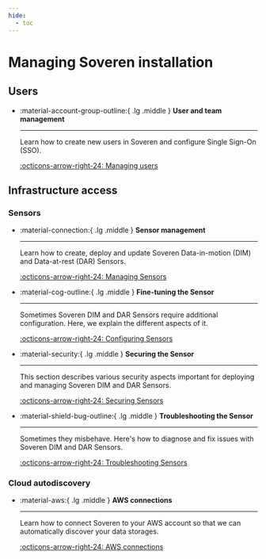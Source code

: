 ```yaml
---
hide:
  - toc
---
```


# Managing Soveren installation

## Users

<div class="grid cards" markdown>

-   :material-account-group-outline:{ .lg .middle } __User and team management__

    ---

    Learn how to create new users in Soveren and configure Single Sign-On (SSO).

    [:octicons-arrow-right-24: Managing users](managing-users/)

</div>

## Infrastructure access

### Sensors

<div class="grid cards" markdown>

-   :material-connection:{ .lg .middle } __Sensor management__

    ---

    Learn how to create, deploy and update Soveren Data-in-motion (DIM) and Data-at-rest (DAR) Sensors.

    [:octicons-arrow-right-24: Managing Sensors](managing-sensors/)

-   :material-cog-outline:{ .lg .middle } __Fine-tuning the Sensor__

    ---

    Sometimes Soveren DIM and DAR Sensors require additional configuration. Here, we explain the different aspects of it.

    [:octicons-arrow-right-24: Configuring Sensors](configuring-sensor/)

-   :material-security:{ .lg .middle } __Securing the Sensor__

    ---

    This section describes various security aspects important for deploying and managing Soveren DIM and DAR Sensors.

    [:octicons-arrow-right-24: Securing Sensors](securing-sensor/)

-   :material-shield-bug-outline:{ .lg .middle } __Troubleshooting the Sensor__

    ---

    Sometimes they misbehave. Here's how to diagnose and fix issues with Soveren DIM and DAR Sensors.

    [:octicons-arrow-right-24: Troubleshooting Sensors](troubleshooting-sensor/)

</div>

### Cloud autodiscovery

<div class="grid cards" markdown>

-   :material-aws:{ .lg .middle } __AWS connections__

    ---

    Learn how to connect Soveren to your AWS account so that we can automatically discover your data storages.

    [:octicons-arrow-right-24: AWS connections](aws-connections/)

</div>
